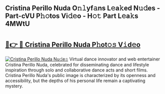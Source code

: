 ## Cristina Perillo Nuda O𝚗𝚕yf𝚊ns L𝚎a𝚔ed N𝚞𝚍es - Part-cVU P𝚑𝚘tos Vi𝚍𝚎o - H𝚘𝚝 Part L𝚎a𝚔s 4MWtU

# <h2><a href="http://kfb5623.oniu.top/?m=Cristina+Perillo+Nuda">🔗👉 🔴 Cristina Perillo Nuda P𝚑ot𝚘𝚜 V𝚒d𝚎o</a></h2>

[![Cristina Perillo Nuda Nu𝚍e𝚜](https://i.imgur.com/0qMVB7G.gif)](http://kfb5623.oniu.top/?m=Cristina+Perillo+Nuda)
Virtual dance innovator and web entertainer Cristina Perillo Nuda, celebrated for disseminating dance and lifestyle inspiration through solo and collaborative dance acts and short films. Cristina Perillo Nuda's public image is characterized by its openness and accessibility, but the depths of his personal life remain a captivating mystery.  
